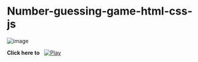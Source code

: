 # Number-guessing-game-html-css-js

![image](https://github.com/user-attachments/assets/c35b4b33-a6e8-4af9-9230-c1281543c7d6)


**Click here to** &nbsp;
[![Play](https://img.shields.io/badge/Play-purple?style=plastic&logo=google-play)](https://rnshalinda.github.io/Number-guessing-game-html-css-js/)
